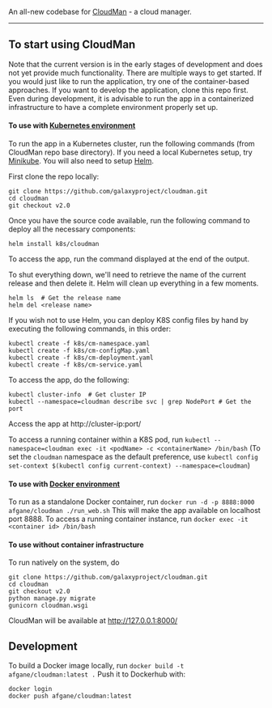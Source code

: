 An all-new codebase for [CloudMan](http://cloudman.irb.hr/) - a cloud manager.

----
## To start using CloudMan

Note that the current version is in the early stages of development and does
not yet provide much functionality. There are multiple ways to get started.
If you would just like to run the application, try one of the container-based
approaches. If you want to develop the application, clone this repo first.
Even during development, it is advisable to run the app in a containerized
infrastructure to have a complete environment properly set up.

#### To use with [Kubernetes environment](http://kubernetes.io)
To run the app in a Kubernetes cluster, run the following commands (from
CloudMan repo base directory). If you need a local Kubernetes setup, try
[Minikube](https://kubernetes.io/docs/getting-started-guides/minikube). You
will also need to setup [Helm](https://docs.helm.sh/using-helm/#quick-start).

First clone the repo locally:
```
git clone https://github.com/galaxyproject/cloudman.git
cd cloudman
git checkout v2.0
```

Once you have the source code available, run the following command to deploy
all the necessary components:

```
helm install k8s/cloudman
```
To access the app, run the command displayed at the end of the output.

To shut everything down, we'll need to retrieve the name of the current release
and then delete it. Helm will clean up everything in a few moments.
```
helm ls  # Get the release name
helm del <release name>
```

If you wish not to use Helm, you can deploy K8S config files by hand by
executing the following commands, in this order:

```
kubectl create -f k8s/cm-namespace.yaml
kubectl create -f k8s/cm-configMap.yaml
kubectl create -f k8s/cm-deployment.yaml
kubectl create -f k8s/cm-service.yaml
```
To access the app, do the following:
```
kubectl cluster-info  # Get cluster IP
kubectl --namespace=cloudman describe svc | grep NodePort # Get the port
```
Access the app at http://cluster-ip:port/

To access a running container within a K8S pod, run
`kubectl --namespace=cloudman exec -it <podName> -c <containerName> /bin/bash`
(To set the `cloudman` namespace as the default preference, use
`kubectl config set-context $(kubectl config current-context) --namespace=cloudman`)

#### To use with [Docker environment](https://docs.docker.com/engine)
To run as a standalone Docker container, run
`docker run -d -p 8888:8000 afgane/cloudman ./run_web.sh`
This will make the app available on localhost port 8888.
To access a running container instance, run
`docker exec -it <container id> /bin/bash`

#### To use without container infrastructure
To run natively on the system, do
```
git clone https://github.com/galaxyproject/cloudman.git
cd cloudman
git checkout v2.0
python manage.py migrate
gunicorn cloudman.wsgi
```
CloudMan will be available at http://127.0.0.1:8000/

## Development

To build a Docker image locally, run `docker build -t afgane/cloudman:latest .`
Push it to Dockerhub with:
```
docker login
docker push afgane/cloudman:latest
```
